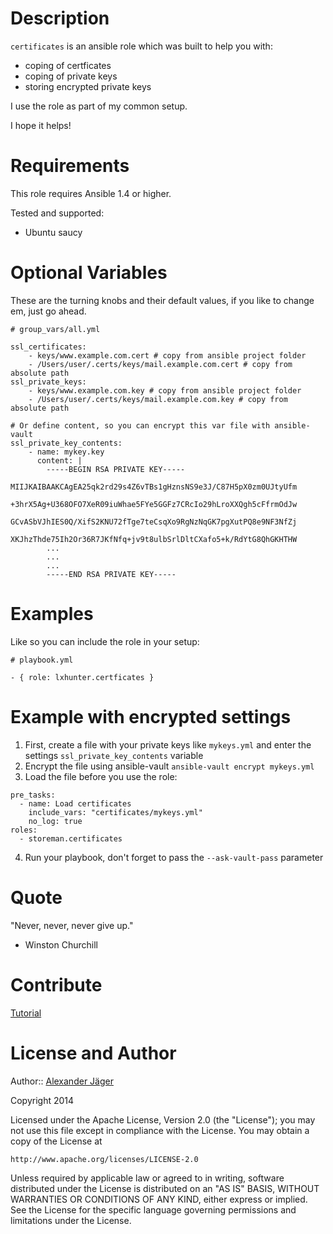 Description
===========

`certificates` is an ansible role which was built to help you with:

 * coping of certficates
 * coping of private keys
 * storing encrypted private keys

I use the role as part of my common setup.

I hope it helps!

Requirements
===========

This role requires Ansible 1.4 or higher.

Tested and supported:
* Ubuntu saucy

Optional Variables
===========

These are the turning knobs and their default values, if you like to change em, just go ahead.

```lang
# group_vars/all.yml

ssl_certificates:
    - keys/www.example.com.cert # copy from ansible project folder
    - /Users/user/.certs/keys/mail.example.com.cert # copy from absolute path
ssl_private_keys:
    - keys/www.example.com.key # copy from ansible project folder
    - /Users/user/.certs/keys/mail.example.com.key # copy from absolute path

# Or define content, so you can encrypt this var file with ansible-vault
ssl_private_key_contents:
    - name: mykey.key
      content: |
        -----BEGIN RSA PRIVATE KEY-----
        MIIJKAIBAAKCAgEA25qk2rd29s4Z6vTBs1gHznsNS9e3J/C87H5pX0zm0UJtyUfm
        +3hrX5Ag+U368OFO7XeR09iuWhae5FYe5GGFz7CRcIo29hLroXXQgh5cFfrmOdJw
        GCvASbVJhIES0Q/XifS2KNU72fTge7teCsqXo9RgNzNqGK7pgXutPQ8e9NF3NfZj
        XKJhzThde75Ih2Or36R7JKfNfq+jv9t8ulbSrlDltCXafo5+k/RdYtG8QhGKHTHW
        ...
        ...
        ...
        -----END RSA PRIVATE KEY-----  

```

Examples
===========

Like so you can include the role in your setup:

```lang
# playbook.yml

- { role: lxhunter.certficates }
```

Example with encrypted settings
===========

1. First, create a file with your private keys like ```mykeys.yml``` and enter the
settings ```ssl_private_key_contents``` variable
2. Encrypt the file using ansible-vault ```ansible-vault encrypt mykeys.yml```
3. Load the file before you use the role:    
```
pre_tasks:
  - name: Load certificates
    include_vars: "certificates/mykeys.yml"
    no_log: true
roles:
  - storeman.certificates
```
4. Run your playbook, don't forget to pass the ```--ask-vault-pass``` parameter

Quote
==========

"Never, never, never give up."
- Winston Churchill

Contribute
==========

[Tutorial](http://kbroman.github.io/github_tutorial/pages/fork.html)

License and Author
==================

Author:: [Alexander Jäger](https://github.com/lxhunter)

Copyright 2014

Licensed under the Apache License, Version 2.0 (the "License");
you may not use this file except in compliance with the License.
You may obtain a copy of the License at

    http://www.apache.org/licenses/LICENSE-2.0

Unless required by applicable law or agreed to in writing, software
distributed under the License is distributed on an "AS IS" BASIS,
WITHOUT WARRANTIES OR CONDITIONS OF ANY KIND, either express or implied.
See the License for the specific language governing permissions and
limitations under the License.
